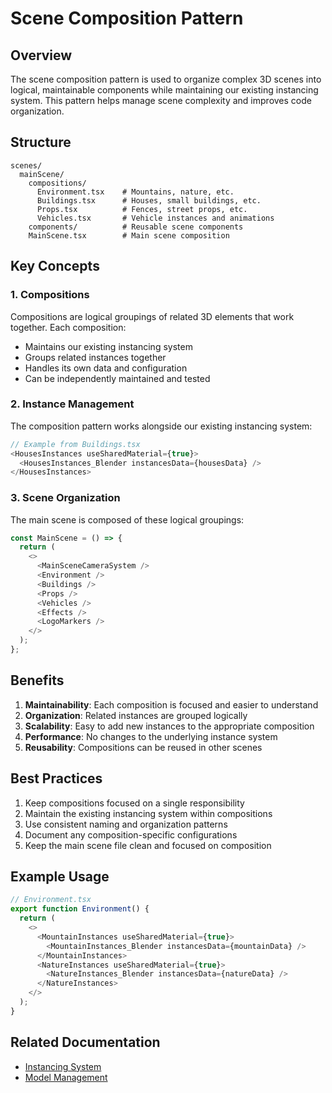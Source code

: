 # Scene Composition Pattern

## Overview

The scene composition pattern is used to organize complex 3D scenes into logical, maintainable components while maintaining our existing instancing system. This pattern helps manage scene complexity and improves code organization.

## Structure

```
scenes/
  mainScene/
    compositions/
      Environment.tsx    # Mountains, nature, etc.
      Buildings.tsx      # Houses, small buildings, etc.
      Props.tsx          # Fences, street props, etc.
      Vehicles.tsx       # Vehicle instances and animations
    components/          # Reusable scene components
    MainScene.tsx        # Main scene composition
```

## Key Concepts

### 1. Compositions

Compositions are logical groupings of related 3D elements that work together. Each composition:

- Maintains our existing instancing system
- Groups related instances together
- Handles its own data and configuration
- Can be independently maintained and tested

### 2. Instance Management

The composition pattern works alongside our existing instancing system:

```typescript
// Example from Buildings.tsx
<HousesInstances useSharedMaterial={true}>
  <HousesInstances_Blender instancesData={housesData} />
</HousesInstances>
```

### 3. Scene Organization

The main scene is composed of these logical groupings:

```typescript
const MainScene = () => {
  return (
    <>
      <MainSceneCameraSystem />
      <Environment />
      <Buildings />
      <Props />
      <Vehicles />
      <Effects />
      <LogoMarkers />
    </>
  );
};
```

## Benefits

1. **Maintainability**: Each composition is focused and easier to understand
2. **Organization**: Related instances are grouped logically
3. **Scalability**: Easy to add new instances to the appropriate composition
4. **Performance**: No changes to the underlying instance system
5. **Reusability**: Compositions can be reused in other scenes

## Best Practices

1. Keep compositions focused on a single responsibility
2. Maintain the existing instancing system within compositions
3. Use consistent naming and organization patterns
4. Document any composition-specific configurations
5. Keep the main scene file clean and focused on composition

## Example Usage

```typescript
// Environment.tsx
export function Environment() {
  return (
    <>
      <MountainInstances useSharedMaterial={true}>
        <MountainInstances_Blender instancesData={mountainData} />
      </MountainInstances>
      <NatureInstances useSharedMaterial={true}>
        <NatureInstances_Blender instancesData={natureData} />
      </NatureInstances>
    </>
  );
}
```

## Related Documentation

- [Instancing System](./INSTANCING.md)
- [Model Management](../baseModels/README.md)
